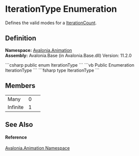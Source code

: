 # IterationType Enumeration


Defines the valid modes for a <a href="T_Avalonia_Animation_IterationCount">IterationCount</a>.



## Definition
**Namespace:** <a href="N_Avalonia_Animation">Avalonia.Animation</a>  
**Assembly:** Avalonia.Base (in Avalonia.Base.dll) Version: 11.2.0

<Tabs groupId="api-code-preview">
<TabItem value="csharp" label="C#">
```csharp
public enum IterationType
```
</TabItem>
<TabItem value="vb" label="VB">
```vb
Public Enumeration IterationType
```
</TabItem>
<TabItem value="fsharp" label="F#">
```fsharp
type IterationType
```
</TabItem>
</Tabs>



## Members
<table>
<tr>
<td>Many</td>
<td>0</td>
<td> </td>
</tr>
<tr>
<td>Infinite</td>
<td>1</td>
<td> </td>
</tr>
</table>

## See Also


#### Reference
<a href="N_Avalonia_Animation">Avalonia.Animation Namespace</a>  

